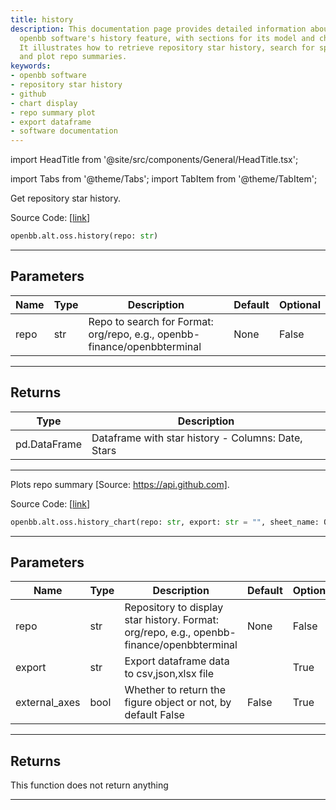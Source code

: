 ```yaml
---
title: history
description: This documentation page provides detailed information about using the
  openbb software's history feature, with sections for its model and chart display.
  It illustrates how to retrieve repository star history, search for specific repositories,
  and plot repo summaries.
keywords:
- openbb software
- repository star history
- github
- chart display
- repo summary plot
- export dataframe
- software documentation
---
```


import HeadTitle from '@site/src/components/General/HeadTitle.tsx';

<HeadTitle title="alt.oss.history - Reference | OpenBB SDK Docs" />

import Tabs from '@theme/Tabs';
import TabItem from '@theme/TabItem';

<Tabs>
<TabItem value="model" label="Model" default>

Get repository star history.

Source Code: [[link](https://github.com/OpenBB-finance/OpenBBTerminal/tree/main/openbb_terminal/alternative/oss/github_model.py#L88)]

```python wordwrap
openbb.alt.oss.history(repo: str)
```

---

## Parameters

| Name | Type | Description | Default | Optional |
| ---- | ---- | ----------- | ------- | -------- |
| repo | str | Repo to search for Format: org/repo, e.g., openbb-finance/openbbterminal | None | False |


---

## Returns

| Type | Description |
| ---- | ----------- |
| pd.DataFrame | Dataframe with star history - Columns: Date, Stars |
---



</TabItem>
<TabItem value="view" label="Chart">

Plots repo summary [Source: https://api.github.com].

Source Code: [[link](https://github.com/OpenBB-finance/OpenBBTerminal/tree/main/openbb_terminal/alternative/oss/github_view.py#L17)]

```python wordwrap
openbb.alt.oss.history_chart(repo: str, export: str = "", sheet_name: Optional[str] = None, external_axes: bool = False)
```

---

## Parameters

| Name | Type | Description | Default | Optional |
| ---- | ---- | ----------- | ------- | -------- |
| repo | str | Repository to display star history. Format: org/repo, e.g., openbb-finance/openbbterminal | None | False |
| export | str | Export dataframe data to csv,json,xlsx file |  | True |
| external_axes | bool | Whether to return the figure object or not, by default False | False | True |


---

## Returns

This function does not return anything

---



</TabItem>
</Tabs>